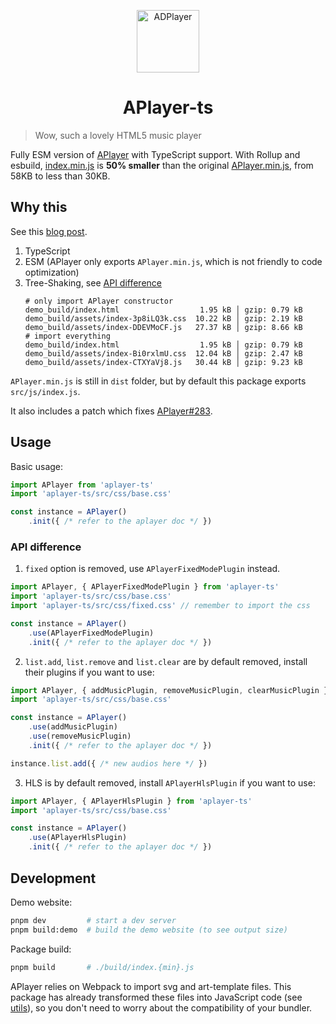 <p align="center">
<img src="https://i.imgur.com/LnPvZvO.png" alt="ADPlayer" width="100">
</p>
<h1 align="center">APlayer-ts</h1>

> Wow, such a lovely HTML5 music player

Fully ESM version of [APlayer](https://github.com/MoePlayer/APlayer/) with TypeScript support. With Rollup and esbuild, [index.min.js](build/index.min.js) is **50% smaller** than the original [APlayer.min.js](dist/APlayer.min.js), from 58KB to less than 30KB.

## Why this

See this [blog post](https://blog.liuly.moe/posts/tree-shaking).

1. TypeScript
2. ESM (APlayer only exports `APlayer.min.js`, which is not friendly to code optimization)
3. Tree-Shaking, see [API difference](#api-difference)
   ```shell
   # only import APlayer constructor
   demo_build/index.html                  1.95 kB │ gzip: 0.79 kB
   demo_build/assets/index-3p8iLQ3k.css  10.22 kB │ gzip: 2.19 kB
   demo_build/assets/index-DDEVMoCF.js   27.37 kB │ gzip: 8.66 kB
   # import everything
   demo_build/index.html                  1.95 kB │ gzip: 0.79 kB
   demo_build/assets/index-Bi0rxlmU.css  12.04 kB │ gzip: 2.47 kB
   demo_build/assets/index-CTXYaVj8.js   30.44 kB │ gzip: 9.23 kB
   ```

`APlayer.min.js` is still in `dist` folder, but by default this package exports `src/js/index.js`.

It also includes a patch which fixes [APlayer#283](https://github.com/DIYgod/APlayer/issues/283).

## Usage

Basic usage:

```TypeScript
import APlayer from 'aplayer-ts'
import 'aplayer-ts/src/css/base.css'

const instance = APlayer()
    .init({ /* refer to the aplayer doc */ })
```

### API difference

1. `fixed` option is removed, use `APlayerFixedModePlugin` instead.

```TypeScript
import APlayer, { APlayerFixedModePlugin } from 'aplayer-ts'
import 'aplayer-ts/src/css/base.css'
import 'aplayer-ts/src/css/fixed.css' // remember to import the css

const instance = APlayer()
    .use(APlayerFixedModePlugin)
    .init({ /* refer to the aplayer doc */ })
```

2. `list.add`, `list.remove` and `list.clear` are by default removed, install their plugins if you want to use:

```TypeScript
import APlayer, { addMusicPlugin, removeMusicPlugin, clearMusicPlugin } from 'aplayer-ts'
import 'aplayer-ts/src/css/base.css'

const instance = APlayer()
    .use(addMusicPlugin)
    .use(removeMusicPlugin)
    .init({ /* refer to the aplayer doc */ })

instance.list.add({ /* new audios here */ })
```

3. HLS is by default removed, install `APlayerHlsPlugin` if you want to use:

```TypeScript
import APlayer, { APlayerHlsPlugin } from 'aplayer-ts'
import 'aplayer-ts/src/css/base.css'

const instance = APlayer()
    .use(APlayerHlsPlugin)
    .init({ /* refer to the aplayer doc */ })
```

## Development

Demo website:

```bash
pnpm dev         # start a dev server
pnpm build:demo  # build the demo website (to see output size)
```

Package build:

```bash
pnpm build       # ./build/index.{min}.js
```

APlayer relies on Webpack to import svg and art-template files. This package has already transformed these files into JavaScript code (see [utils](./utils)), so you don't need to worry about the compatibility of your bundler.
